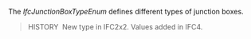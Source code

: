 ﻿The _IfcJunctionBoxTypeEnum_ defines different types of junction boxes.

> HISTORY&nbsp; New type in IFC2x2. Values added in IFC4.